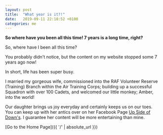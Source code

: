 ```yaml
---
layout: post
title:  "What year is it?!"
date:   2019-09-11 22:18:52 +0100
categories: me
---
```


**So where have you been all this time! 7 years is a long time, right?**

So, where have I been all this time?

You probably didn't notice, but the content on my website stopped some 7 years ago now!

In short, life has been super busy.

I married my gorgeous wife, commissioned into the RAF Volunteer Reserve (Training) Branch within the Air Training Corps; building up a successful Squadron with over 100 Cadets, and welcomed our little monkey; Amber, into the world!

Our daughter brings us joy everyday and certainly keeps us on our toes.  You can keep up with her antics over on her Facebook Page [Up Side of Down's](https://www.facebook.com/UpSideOfDownsUK/).  I guarantee her content will be more entertaining than mine.

[Go to the Home Page]({{ '/' | absolute_url }})